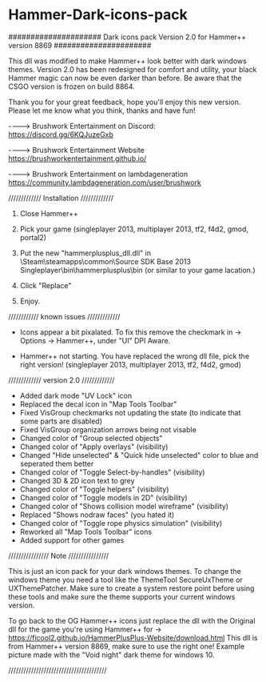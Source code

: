 # Hammer-Dark-icons-pack


#####################   Dark icons pack Version 2.0 for Hammer++ version 8869   ######################




This dll was modified to make Hammer++ look better with dark windows themes.
Version 2.0 has been redesigned for comfort and utility, your black Hammer magic can now be even darker than before.
Be aware that the CSGO version is frozen on build 8864.

Thank you for your great feedback, hope you'll enjoy this new version.
Please let me know what you think, thanks and have fun!

----> Brushwork Entertainment on Discord:
https://discord.gg/6KQJuzeGxb

----> Brushwork Entertainment Website
https://brushworkentertainment.github.io/

----> Brushwork Entertainment on lambdageneration
https://community.lambdageneration.com/user/brushwork

///////////// Installation /////////////

1. Close Hammer++

2. Pick your game (singleplayer 2013, multiplayer 2013, tf2, f4d2, gmod, portal2)

4. Put the new "hammerplusplus_dll.dll" in <steam install location>\Steam\steamapps\common\Source SDK Base 2013 Singleplayer\bin\hammerplusplus\bin (or similar to your game lacation.)

5. Click "Replace"

6. Enjoy.

//////////// known issues /////////////

- Icons appear a bit pixalated. 
To fix this remove the checkmark in -> Options -> Hammer++, under "UI" DPI Aware.

- Hammer++ not starting.
You have replaced the wrong dll file, pick the right version! (singleplayer 2013, multiplayer 2013, tf2, f4d2, gmod)

///////////// version 2.0 /////////////

- Added dark mode "UV Lock" icon
- Replaced the decal icon in "Map Tools Toolbar"
- Fixed VisGroup checkmarks not updating the state (to indicate that some parts are disabled)
- Fixed VisGroup organization arrows being not visable
- Changed color of "Group selected objects"
- Changed color of "Apply overlays" (visibility)
- Changed "Hide unselected" & "Quick hide unselected" color to blue and seperated them better
- Changed color of "Toggle Select-by-handles" (visibility)
- Changed 3D & 2D icon text to grey
- Changed color of "Toggle helpers" (visibility)
- Changed color of "Toggle models in 2D" (visibility)
- Changed color of "Shows collision model wireframe" (visibility)
- Replaced "Shows nodraw faces" (you hated it)
- Changed color of "Toggle rope physics simulation" (visibility)
- Reworked all "Map Tools Toolbar" icons
- Added support for other games

//////////////// Note ////////////////

This is just an icon pack for your dark windows themes.
To change the windows theme you need a tool like the ThemeTool SecureUxTheme or UXThemePatcher.
Make sure to create a system restore point before using these tools and make sure the theme supports your current windows version.

To go back to the OG Hammer++ icons just replace the dll with the Original dll for the game you're using Hammer++ for -> https://ficool2.github.io/HammerPlusPlus-Website/download.html
This dll is from Hammer++ version 8869, make sure to use the right one!
Example picture made with the "Void night" dark theme for windows 10.


///////////////////////////////////////
